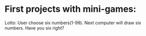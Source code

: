# First projects with mini-games:
Lotto:
User choose six numbers(1-99).
Next computer will draw six numbers. 
Have you six right?
